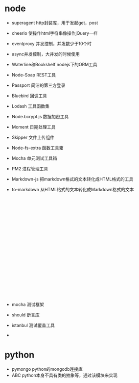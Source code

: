 # node

* superagent http封装库，用于发起get，post

* cheerio 使操作html字符串像操作jQuery一样

* eventproxy 并发控制，并发数少于10个时

* async并发控制，大并发的时候使用

* Waterline和Bookshelf nodejs下的ORM工具

* Node-Soap REST工具

* Passport 简洁的第三方登录

* Bluebird 回调工具

* Lodash 工具函数集

* Node.bcrypt.js 数据加密工具

* Moment 日期处理工具

* Skipper 文件上传组件

* Node-fs-extra 函数工具箱

* Mocha 单元测试工具箱

* PM2 进程管理工具

* Markdown-js 把markdown格式的文本转化成HTML格式的工具

* to-markdown 从HTML格式的文本转化成Markdown格式的文本

  ​

  ​

  ​

  ​

  ​

  ​

  ​

  ​

  ​

  ​

  ​






* mocha 测试框架
* should 断言库
* istanbul 测试覆盖工具
* ​




# python

* pymongo python的mongodb连接库
* ​ABC python本身不具有类的抽象等，通过该模块来实现





